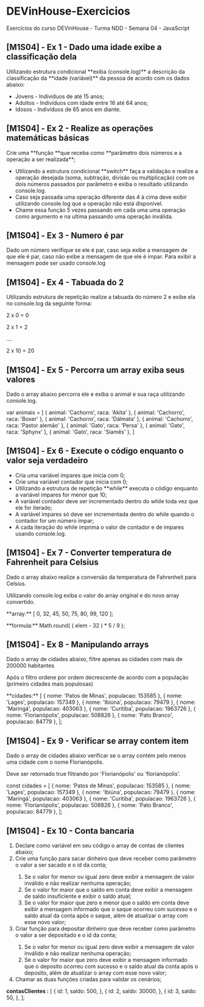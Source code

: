 # DEVinHouse-Exercicios
 Exercícios do curso DEVinHouse - Turma NDD - Semana 04 - JavaScript

<h2>[M1S04] - Ex 1 - Dado uma idade exibe a classificação dela</h2>
<p>Utilizando estrutura condicional **exiba (console.log)** a descrição da classificação da **idade (variável)** da pessoa de acordo com os dados abaixo:
</p>
<ul>
    <li>Jovens - Indivíduos de até 15 anos;</li>
    <li>Adultos - Indivíduos com idade entre 16 até 64 anos;</li>
    <li>Idosos - Indivíduos de 65 anos em diante.</li>
</ul>

<h2>[M1S04] - Ex 2 - Realize as operações matemáticas básicas</h2>
<p>Crie uma **função **que receba como **parâmetro dois números e a operação a ser realizada**;</p>
<ul>
    <li> Utilizando a estrutura condicional **switch** faça a validação e realize a operação desejada (soma, subtração, divisão ou multiplicação) com os dois números passados por parâmetro e exiba o resultado utilizando console.log.</li>
    <li>Caso seja passada uma operação diferente das 4 à cima  deve exibir utilizando console.log que a operação não está disponível.</li>
    <li>Chame essa função 5 vezes passando em cada uma uma operação como argumento e na ultima passando uma operação inválida.</li>
</ul>

<h2>[M1S04] - Ex 3 - Numero é par</h2>
<p>Dado um número verifique se ele é par, caso seja exibe a mensagem de que ele é par, caso não exibe a mensagem de que ele é impar. Para exibir a mensagem pode ser usado console.log</p>

<h2>[M1S04] - Ex 4 - Tabuada do 2</h2>
<p>Utilizando estrutura de repetição realize a tabuada do número 2 e exibe ela no console.log da seguinte forma:</p>
<p>2 x 0 = 0</p>
<p>2 x 1 = 2</p>
<p>....</p>
<p>2 x 10 = 20</p>

<h2>[M1S04] - Ex 5 - Percorra um array exiba seus valores</h2>
<p>Dado o array abaixo percorra ele e exiba o animal e sua raça utilizando console.log.</p>
var animais = [
  { animal: 'Cachorro', raca: 'Akita' },
  { animal: 'Cachorro', raca: 'Boxer' },
  { animal: 'Cachorro', raca: 'Dálmata' },
  { animal: 'Cachorro', raca: 'Pastor alemão' },
  { animal: 'Gato', raca: 'Persa' },
  { animal: 'Gato', raca: 'Sphynx' },
  { animal: 'Gato', raca: 'Siamês' },
]

<h2>[M1S04] - Ex 6 - Execute o código enquanto o valor seja verdadeiro</h2>
<ul>
    <li>Cria uma variável impares que inicia com 0;</li>
    <li>Crie uma variável contador que inicia com 0;</li>
    <li>Utilizando a estrutura de repetição **while** executa o código enquanto a variável impares for menor que 10;</li>
    <li>A variável contador deve ser incrementado dentro do while toda vez que ele for iterado;</li>
    <li> A variável impares só deve ser incrementada dentro do while quando o contador for um número ímpar;</li>
    <li>A cada iteração do while imprima o valor de contador e de impares usando console.log.</li>
</ul>

<h2>[M1S04] - Ex 7 - Converter temperatura de Fahrenheit para Celsius</h2>
<p>Dado o array abaixo realize a conversão da temperatura de  Fahrenheit para Celsius.</p>
<p>Utilizando console.log exiba o valor do array original e do novo array convertido.</p>
<p>**array:** [ 0, 32, 45, 50, 75, 80, 99, 120 ];</p>
<p>**formula:** Math.round( ( elem - 32 ) * 5 / 9 );</p>

<h2>[M1S04] - Ex 8 - Manipulando arrays</h2>
<p>Dado o array de cidades abaixo, filtre apenas as cidades com mais de 200000 habitantes</p>
<p>Após o filtro ordene por ordem decrescente de acordo com a população (primeiro cidades mais populosas)</p>
**cidades:** [
  { nome: 'Patos de Minas', populacao: 153585 },
  { nome: 'Lages', populacao: 157349 },
  { nome: 'Ibiúna', populacao: 79479 },
  { nome: 'Maringá', populacao: 403063 },
  { nome: 'Curitiba', populacao: 1963726 },
  { nome: 'Florianópolis', populacao: 508826 },
  { nome: 'Pato Branco', populacao: 84779 },
];

<h2>[M1S04] - Ex 9 - Verificar se array contem item</h2>
<p>Dado o array de cidades abaixo verificar se o array contém pelo menos uma cidade com o nome Florianópolis.</p>
<p>Deve ser retornado true filtrando por 'Florianópolis' ou 'florianópolis'.</p>
const cidades = [
  { nome: 'Patos de Minas', populacao: 153585 },
  { nome: 'Lages', populacao: 157349 },
  { nome: 'Ibiúna', populacao: 79479 },
  { nome: 'Maringá', populacao: 403063 },
  { nome: 'Curitiba', populacao: 1963726 },
  { nome: 'Florianópolis', populacao: 508826 },
  { nome: 'Pato Branco', populacao: 84779 },
];

<h2>[M1S04] - Ex 10 - Conta bancaria</h2>
<ol>
    <li>Declare como variável em seu código o array de contas de clientes abaixo;</li>
    <li>Crie uma função para sacar dinheiro que deve receber como parâmetro o valor a ser sacado e o id da conta;</li>
    <ol>
        <li>Se o valor for menor ou igual zero deve exibir a mensagem de valor inválido e não realizar nenhuma operação;</li>
        <li>Se o valor for maior que o saldo em conta deve exibir a mensagem de saldo insuficiente e exibir o saldo atual;</li>
        <li>Se o valor for maior que zero e menor que o saldo em conta deve exibir a mensagem informado que o saque ocorreu com sucesso e o saldo atual da conta após o saque, além de atualizar o array com esse novo valor;</li>
    </ol>
    <li>Criar função para depositar dinheiro que deve receber como parâmetro o valor a ser depositado e o id da conta;</li>
    <ol>
        <li>Se o valor for menor ou igual zero deve exibir a mensagem de valor inválido e não realizar nenhuma operação;</li>
        <li>Se o valor for maior que zero deve exibir a mensagem informado que o deposito ocorreu com sucesso e o saldo atual da conta após o deposito, além de atualizar o array com esse novo valor;</li>
    </ol>
    <li>Chamar as duas funções criadas para validar os cenários;</li>
</ol>

**contasClientes :** [
  {
    id: 1,
    saldo: 500,
  },
  {
    id: 2,
    saldo: 30000,
  },
  {
    id: 3,
    saldo: 50,
  },
];